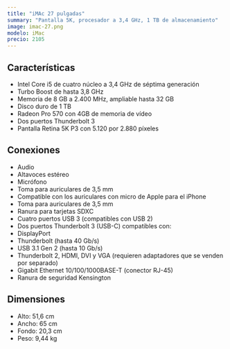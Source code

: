 ```yaml
---
title: "iMAc 27 pulgadas"
summary: "Pantalla 5K, procesador a 3,4 GHz, 1 TB de almacenamiento"
image: imac-27.png
modelo: iMac
precio: 2105
---
```


## Características

  - Intel Core i5 de cuatro núcleo a 3,4 GHz de séptima generación
  - Turbo Boost de hasta 3,8 GHz
  - Memoria de 8 GB a 2.400 MHz, ampliable hasta 32 GB
  - Disco duro de 1 TB
  - Radeon Pro 570 con 4GB de memoria de vídeo
  - Dos puertos Thunderbolt 3
  - Pantalla Retina 5K P3 con 5.120 por 2.880 píxeles

## Conexiones

  - Audio
  - Altavoces estéreo
  - Micrófono
  - Toma para auriculares de 3,5 mm
  - Compatible con los auriculares con micro de Apple para el iPhone
  - Toma para auriculares de 3,5 mm
  - Ranura para tarjetas SDXC
  - Cuatro puertos USB 3 (compatibles con USB 2)
  - Dos puertos Thunderbolt 3 (USB-C) compatibles con:
  - DisplayPort
  - Thunderbolt (hasta 40 Gb/s)
  - USB 3.1 Gen 2 (hasta 10 Gb/s)
  - Thunderbolt 2, HDMI, DVI y VGA (requieren adaptadores que se venden por separado)
  - Gigabit Ethernet 10/100/1000BASE-T (conector RJ-45)
  - Ranura de seguridad Kensington

## Dimensiones

  - Alto: 51,6 cm
  - Ancho: 65 cm
  - Fondo: 20,3 cm
  - Peso: 9,44 kg
